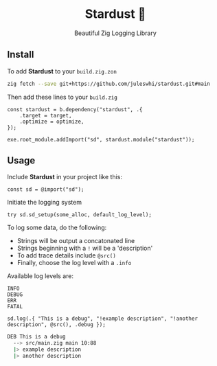 <div align="center">

# Stardust 🌠

Beautiful Zig Logging Library

</div>

## Install

To add **Stardust** to your `build.zig.zon`

```sh
zig fetch --save git+https://github.com/juleswhi/stardust.git#main
```

Then add these lines to your `build.zig`

```zig
const stardust = b.dependency("stardust", .{
    .target = target,
    .optimize = optimize,
});

exe.root_module.addImport("sd", stardust.module("stardust"));
```

## Usage

Include **Stardust** in your project like this:

```zig
const sd = @import("sd");
```

Initiate the logging system

```zig
try sd.sd_setup(some_alloc, default_log_level);
```

To log some data, do the following:

- Strings will be output a concatonated line
- Strings beginning with a `!` will be a 'description'
- To add trace details include `@src()`
- Finally, choose the log level with a `.info`

Available log levels are:

```
INFO
DEBUG
ERR
FATAL
```

```zig
sd.log(.{ "This is a debug", "!example description", "!another description", @src(), .debug });
```

```sh
DEB This is a debug
  --> src/main.zig main 10:88
  |> example description
  |> another description
```
